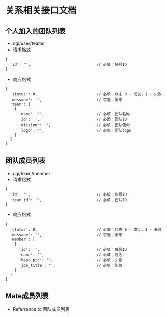 # 关系相关接口文档

## 个人加入的团队列表
* cgi/user/teams
* 请求格式
```
{
  'id': '',                             // 必填；帐号ID
}
```
* 响应格式
```
{
  'status': 0,                          // 必填；状态 0 - 成功，1 - 失败
  'message': '',                        // 可选；消息
  'team': [
    {
      'name': '',                       // 必填；团队名称
      'id': '',                         // 必团；团队ID
      'mission': '',                    // 必填；团队使命
      'logo': '',                       // 必填；团队logo
    }
  ]
}
```

## 团队成员列表
* cgi/team/member
* 请求格式
```
{
  'id': '',                             // 必填；帐号ID
  'team_id': '',                        // 必填；团队ID
}
```
* 响应格式
```
{
  'status': 0,                          // 必填；状态 0 - 成功，1 - 失败
  'message': '',                        // 可选；消息
  'member': [
    {
      'id': '',                         // 必填；成员ID
      'name': '',                       // 必填；姓名
      'head_pic': '',                   // 必填；头像
      'job_title': '',                  // 必填；职位
    }
  ]
}
```

## Mate成员列表
* Referrence to 团队成员列表
